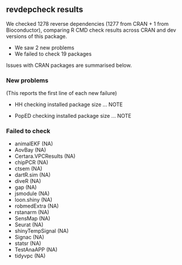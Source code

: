## revdepcheck results

We checked 1278 reverse dependencies (1277 from CRAN + 1 from Bioconductor), comparing R CMD check results across CRAN and dev versions of this package.

 * We saw 2 new problems
 * We failed to check 19 packages

Issues with CRAN packages are summarised below.

### New problems
(This reports the first line of each new failure)

* HH
  checking installed package size ... NOTE

* PopED
  checking installed package size ... NOTE

### Failed to check

* animalEKF          (NA)
* AovBay             (NA)
* Certara.VPCResults (NA)
* chipPCR            (NA)
* ctsem              (NA)
* dartR.sim          (NA)
* diveR              (NA)
* gap                (NA)
* jsmodule           (NA)
* loon.shiny         (NA)
* robmedExtra        (NA)
* rstanarm           (NA)
* SensMap            (NA)
* Seurat             (NA)
* shinyTempSignal    (NA)
* Signac             (NA)
* statsr             (NA)
* TestAnaAPP         (NA)
* tidyvpc            (NA)

